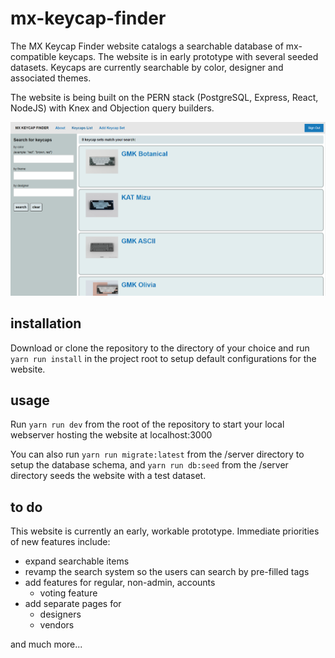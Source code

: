 # mx-keycap-finder
The MX Keycap Finder website catalogs a searchable database of mx-compatible keycaps.
The website is in early prototype with several seeded datasets. Keycaps are currently
searchable by color, designer and associated themes.

The website is being built on the PERN stack (PostgreSQL, Express, React, NodeJS) with
Knex and Objection query builders.

<img src="./preview.PNG" />

## installation
Download or clone the repository to the directory of your choice and run `yarn run install`
in the project root to setup default configurations for the website.

## usage
Run `yarn run dev` from the root of the repository to start your local webserver hosting
the website at localhost:3000

You can also run `yarn run migrate:latest` from the /server directory to setup the database
schema, and `yarn run db:seed` from the /server directory seeds the website with a test dataset.

## to do
This website is currently an early, workable prototype. Immediate priorities of new features include:
- expand searchable items
- revamp the search system so the users can search by pre-filled tags
- add features for regular, non-admin, accounts
    - voting feature
- add separate pages for
    - designers
    - vendors

and much more...
